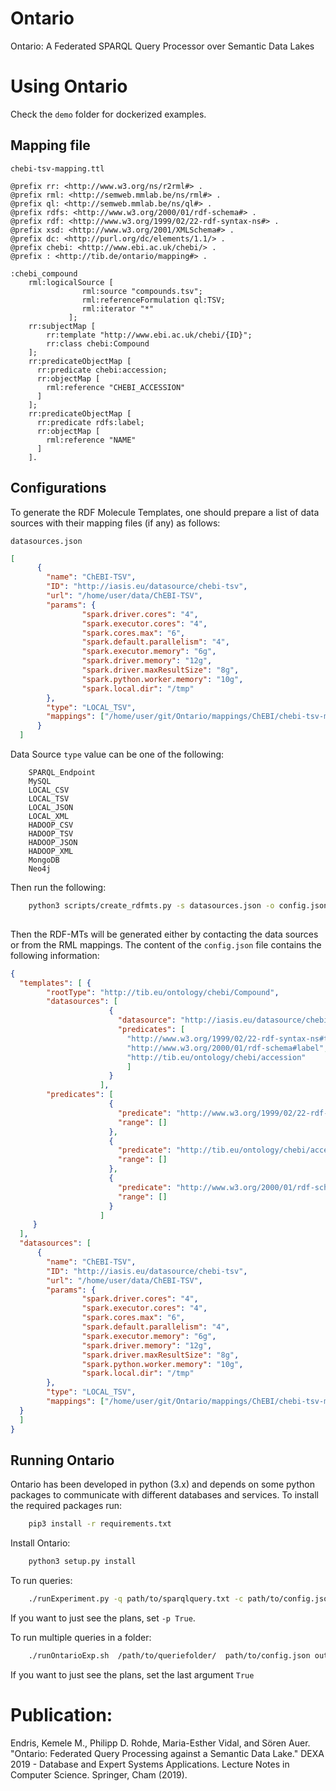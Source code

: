 # Ontario
Ontario: A Federated SPARQL Query Processor over Semantic Data Lakes

# Using Ontario
Check the `demo` folder for dockerized examples.
## Mapping file
`chebi-tsv-mapping.ttl`

```text
@prefix rr: <http://www.w3.org/ns/r2rml#> .
@prefix rml: <http://semweb.mmlab.be/ns/rml#> .
@prefix ql: <http://semweb.mmlab.be/ns/ql#> .
@prefix rdfs: <http://www.w3.org/2000/01/rdf-schema#> .
@prefix rdf: <http://www.w3.org/1999/02/22-rdf-syntax-ns#> .
@prefix xsd: <http://www.w3.org/2001/XMLSchema#> .
@prefix dc: <http://purl.org/dc/elements/1.1/> .
@prefix chebi: <http://www.ebi.ac.uk/chebi/> .
@prefix : <http://tib.de/ontario/mapping#> .

:chebi_compound
  	rml:logicalSource [
                rml:source "compounds.tsv";
                rml:referenceFormulation ql:TSV;
                rml:iterator "*"
  			 ];
  	rr:subjectMap [
        rr:template "http://www.ebi.ac.uk/chebi/{ID}";
        rr:class chebi:Compound
  	];  	
    rr:predicateObjectMap [
      rr:predicate chebi:accession;
      rr:objectMap [
        rml:reference "CHEBI_ACCESSION"
      ]
    ];
    rr:predicateObjectMap [
      rr:predicate rdfs:label;
      rr:objectMap [
        rml:reference "NAME"
      ]
    ].
 ```
 
## Configurations
To generate the RDF Molecule Templates, one should prepare a list of data sources with their mapping files (if any) as follows:

`datasources.json`

```json
[
      {
        "name": "ChEBI-TSV",
        "ID": "http://iasis.eu/datasource/chebi-tsv",
        "url": "/home/user/data/ChEBI-TSV",
        "params": {
                "spark.driver.cores": "4",
                "spark.executor.cores": "4",
                "spark.cores.max": "6",
                "spark.default.parallelism": "4",
                "spark.executor.memory": "6g",
                "spark.driver.memory": "12g",
                "spark.driver.maxResultSize": "8g",
                "spark.python.worker.memory": "10g",
                "spark.local.dir": "/tmp"
        },
        "type": "LOCAL_TSV",
        "mappings": ["/home/user/git/Ontario/mappings/ChEBI/chebi-tsv-mapping.ttl"]
      }
  ]
```

Data Source `type` value can be one of the following:

```buildoutcfg
    SPARQL_Endpoint    
    MySQL
    LOCAL_CSV
    LOCAL_TSV
    LOCAL_JSON
    LOCAL_XML
    HADOOP_CSV
    HADOOP_TSV
    HADOOP_JSON
    HADOOP_XML
    MongoDB
    Neo4j
```

Then run the following:

```bash
    python3 scripts/create_rdfmts.py -s datasources.json -o config.json
    
```
Then the RDF-MTs will be generated either by contacting the data sources or from the RML mappings.
 The content of the `config.json` file contains the following information:

```json
{
  "templates": [ {  
        "rootType": "http://tib.eu/ontology/chebi/Compound",
        "datasources": [
                      {
                        "datasource": "http://iasis.eu/datasource/chebi-tsv",
                        "predicates": [
                          "http://www.w3.org/1999/02/22-rdf-syntax-ns#type",
                          "http://www.w3.org/2000/01/rdf-schema#label",
                          "http://tib.eu/ontology/chebi/accession"
                          ]
                      }
                    ],
        "predicates": [
                      {
                        "predicate": "http://www.w3.org/1999/02/22-rdf-syntax-ns#type",
                        "range": []
                      },
                      {
                        "predicate": "http://tib.eu/ontology/chebi/accession",
                        "range": []
                      },
                      {
                        "predicate": "http://www.w3.org/2000/01/rdf-schema#label",
                        "range": []
                      }
                    ]
     }
  ],
  "datasources": [
      {
        "name": "ChEBI-TSV",
        "ID": "http://iasis.eu/datasource/chebi-tsv",
        "url": "/home/user/data/ChEBI-TSV",
        "params": {
                "spark.driver.cores": "4",
                "spark.executor.cores": "4",
                "spark.cores.max": "6",
                "spark.default.parallelism": "4",
                "spark.executor.memory": "6g",
                "spark.driver.memory": "12g",
                "spark.driver.maxResultSize": "8g",
                "spark.python.worker.memory": "10g",
                "spark.local.dir": "/tmp"
        },
        "type": "LOCAL_TSV",
        "mappings": ["/home/user/git/Ontario/mappings/ChEBI/chebi-tsv-mapping.ttl"]
  }
  ]
}
```


## Running Ontario

Ontario has been developed in python (3.x) and depends on some python packages to communicate with different databases and services.
To install the required packages run:

```bash
    pip3 install -r requirements.txt
```

Install Ontario:
```bash
    python3 setup.py install
```


To run queries:

```bash
    ./runExperiment.py -q path/to/sparqlquery.txt -c path/to/config.json -p False
```

If you want to just see the plans, set `-p True`. 

To run multiple queries in a folder:

```bash
    ./runOntarioExp.sh  /path/to/queriefolder/  path/to/config.json outputname.tsv  errorlog.txt False
```

If you want to just see the plans, set the last argument `True`


# Publication:
Endris, Kemele M., Philipp D. Rohde, Maria-Esther Vidal, and Sören Auer. "Ontario: Federated Query Processing against a Semantic Data Lake." DEXA 2019 - Database and Expert Systems Applications. Lecture Notes in Computer Science. Springer, Cham (2019).